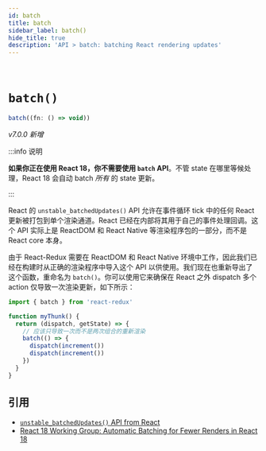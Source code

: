 ```yaml
---
id: batch
title: batch
sidebar_label: batch()
hide_title: true
description: 'API > batch: batching React rendering updates'
---
```


&nbsp;

# `batch()`

```js
batch((fn: () => void))
```

_v7.0.0 新增_

:::info 说明

**如果你正在使用 React 18，你不需要使用 `batch` API**。不管 state 在哪里等候处理，React 18 会自动 batch _所有_ 的 state 更新。

:::

React 的 `unstable_batchedUpdates()` API 允许在事件循环 tick 中的任何 React 更新被打包到单个渲染通道。React 已经在内部将其用于自己的事件处理回调。这个 API 实际上是 ReactDOM 和 React Native 等渲染程序包的一部分，而不是 React core 本身。

由于 React-Redux 需要在 ReactDOM 和 React Native 环境中工作，因此我们已经在构建时从正确的渲染程序中导入这个 API 以供使用。我们现在也重新导出了这个函数，重命名为 `batch()`。你可以使用它来确保在 React 之外 dispatch 多个 action 仅导致一次渲染更新，如下所示：

```ts
import { batch } from 'react-redux'

function myThunk() {
  return (dispatch, getState) => {
    // 应该只导致一次而不是两次组合的重新渲染
    batch(() => {
      dispatch(increment())
      dispatch(increment())
    })
  }
}
```

## 引用

- [`unstable_batchedUpdates()` API from React](https://github.com/facebook/react/commit/b41883fc708cd24d77dcaa767cde814b50b457fe)
- [React 18 Working Group: Automatic Batching for Fewer Renders in React 18](https://github.com/reactwg/react-18/discussions/21)

